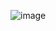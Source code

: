![image](https://user-images.githubusercontent.com/63789702/186235190-32454c28-8f57-4de5-99f1-e03609c7b674.png)
